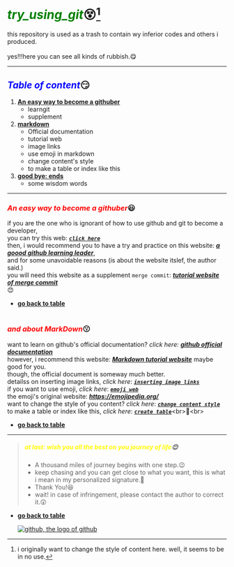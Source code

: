 # <font color=#008000>***try_using_git***</font>😵[^1]
this repository is used as a trash to contain wy inferior codes and others i produced.
<br><br>
yes!!!here you can see all kinds of rubbish.😋
 - - -
## <font color=Blue>***Table of content***</font>😏
1. [**An easy way to become a githuber**](#An-easy-way-to-become-a-githuber)
    - learngit
    - supplement
2. [**markdown**](#and-about-MarkDown)
    - Official documentation
    - tutorial web
    - image links
    - use emoji in markdown
    - change content's style
    - to make a table or index like this 
3. [**good bye: ends**](#at-last-wish-you-all-the-best-on-you-journey-of-life)
    - some wisdom words
 - - -
### <font color=red>***An easy way to become a githuber***</font>😃<br>
if you are the one who is ignorant of how to use github and git to become a developer,<br>
you can try this web: [***`click here`***](https://www.liaoxuefeng.com/wiki/896043488029600)<br>
then, i would recommend you to have a try and practice on this website: [***a goood github learning leader***](https://learngitbranching.js.org/?locale=zh_CN "I think it is the best tutorial website"),<br>
and for some unavoidable reasons (is about the website itslef, the author said.)<br>
you will need this website as a supplement ``merge commit``: [***tutorial website of merge commit***](https://zhuanlan.zhihu.com/p/139321091 "I take it randomly on search engine, though")<br>😊<br>
 - [**go back to table**](#Table-of-content)<br><br>
### <font color=red>***and about MarkDown***</font>😗<br>
want to learn on github's official documentation? *click here:* [***github official documentation***](https://docs.github.com/zh/get-started/writing-on-github/getting-started-with-writing-and-formatting-on-github/basic-writing-and-formatting-syntax "fit well for github")<br>
however, i recommend this website: [***Markdown tutorial website***](https://markdown.com.cn/basic-syntax/emphasis.html "really good, maybe it really is the greatest document as he sait.") maybe good for you.<br>
though, the official document is someway much better.<br>
detailss on inserting image links, *click here*: ***[`inserting image links`](https://blog.csdn.net/xapxxf/article/details/105133999 "fit for anyone")*** <br>
if you want to use emoji, *click here*: [***`emoji web`***](https://gist.github.com/rxaviers/7360908 "obviously simple and useful") <br>
the emoji's original website: ***<https://emojipedia.org/>***<br>
want to change the style of you content? *click here*: [***`change content style`***](https://zhuanlan.zhihu.com/p/139007418 "I find it on search engine randomly")<br>
to make a table or index like this, *click here*: [***`create table`***](https://www.zhihu.com/question/58630229#:~:text=%E6%8E%A8%E8%8D%90%E4%B8%80%E4%B8%AA%E5%9C%A8%E7%BA%BF%E5%B7%A5%E5%85%B7%3A%20ecotrust-canada.github.io%2C%20%E6%8A%8Amarkdown%E5%86%85%E5%AE%B9%E8%B4%B4%E8%BF%9B%E5%8E%BB%EF%BC%8C%E4%BC%9A%E5%9C%A8%E5%BC%80%E5%A4%B4%E8%87%AA%E5%8A%A8%E7%94%9F%E6%88%90%E7%9B%AE%E5%BD%95%EF%BC%8C%E4%B8%8D%E8%BF%87%E6%9C%89%E6%97%B6%E5%A6%82%E6%9E%9C%E6%A0%87%E9%A2%98%20%28%23%2C,%23%23%2C%20%23%23%23%E7%AD%89%29%E4%B8%AD%E6%9C%89%20%E7%89%B9%E6%AE%8A%E5%AD%97%E7%AC%A6%20%EF%BC%8C%E5%88%99%E9%9C%80%E8%A6%81%E7%A8%8D%E5%BE%AE%E8%B0%83%E6%95%B4%E4%B8%80%E4%B8%8B~)<br>🥰<br>
 - [**go back to table**](#Table-of-content)
 - - -
>##### <font color=yellow>at last: wish you all the best on you journey of life</font>😊
> - A thousand miles of journey begins with one step.😉
> - keep chasing and you can get close to what you want, this is what i mean in my personalized signature.🏃
> - Thank You!😆
> - wait! in case of infringement, please contact the author to correct it.😲
 - [**go back to table**](#Table-of-content)
   
   [![***github, the logo of github***](https://umaar.github.io/experiments/github-3d-logo/render-2.jpg "github_logo")](https://github.com/Nemocccc/try_using_git)

[^1]: i originally want to change the style of content here. well, it seems to be in no use.
